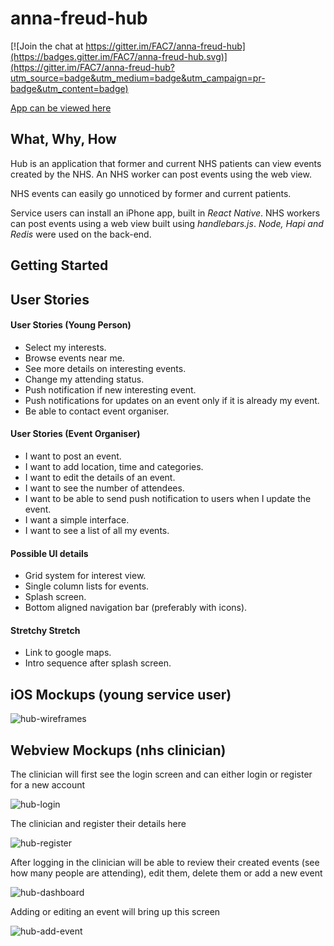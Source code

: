 # anna-freud-hub

[![Join the chat at https://gitter.im/FAC7/anna-freud-hub](https://badges.gitter.im/FAC7/anna-freud-hub.svg)](https://gitter.im/FAC7/anna-freud-hub?utm_source=badge&utm_medium=badge&utm_campaign=pr-badge&utm_content=badge)

[App can be viewed here](https://annafreudhub.herokuapp.com/)

## What, Why, How
Hub is an application that former and current NHS patients can view events created by the NHS.  An NHS worker can post events using the web view.  

NHS events can easily go unnoticed by former and current patients.

Service users can install an iPhone app, built in *React Native*.  NHS workers can post events using a web view built using *handlebars.js*.
*Node, Hapi and Redis* were used on the back-end.

## Getting Started

## User Stories
#### User Stories (Young Person)

* Select my interests.
* Browse events near me.
* See more details on interesting events.
* Change my attending status.
* Push notification if new interesting event.
* Push notifications for updates on an event only if it is already my event.
* Be able to contact event organiser.

#### User Stories (Event Organiser)

* I want to post an event.
* I want to add location, time and categories.
* I want to edit the details of an event.
* I want to see the number of attendees.
* I want to be able to send push notification to users when I update the event.
* I want a simple interface.
* I want to see a list of all my events.

#### Possible UI details

* Grid system for interest view.
* Single column lists for events.
* Splash screen.
* Bottom aligned navigation bar (preferably with icons).

#### Stretchy Stretch

* Link to google maps.
* Intro sequence after splash screen.

## iOS Mockups (young service user)

![hub-wireframes](https://cloud.githubusercontent.com/assets/12462448/15356921/9af50126-1cf3-11e6-8756-b061a9cedec0.png)

## Webview Mockups (nhs clinician)

The clinician will first see the login screen and can either login or register for a new account

![hub-login](https://cloud.githubusercontent.com/assets/14013616/15893799/f647329c-2d79-11e6-8e53-b305dac5a9ac.jpg)

The clinician and register their details here

![hub-register](https://cloud.githubusercontent.com/assets/14013616/15893800/f6495ce8-2d79-11e6-8157-cac57bc8d658.jpg)

After logging in the clinician will be able to review their created events (see how many people are attending), edit them, delete them or add a new event

![hub-dashboard](https://cloud.githubusercontent.com/assets/14013616/15893798/f6419b70-2d79-11e6-9125-5e2a3582209e.jpg)

Adding or editing an event will bring up this screen

![hub-add-event](https://cloud.githubusercontent.com/assets/14013616/15893797/f62fb7ac-2d79-11e6-94d1-9abf0c9e4c7a.jpg)
